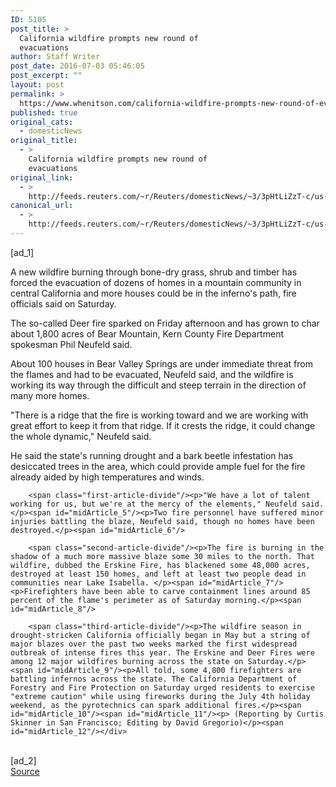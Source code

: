 ```yaml
---
ID: 5105
post_title: >
  California wildfire prompts new round of
  evacuations
author: Staff Writer
post_date: 2016-07-03 05:46:05
post_excerpt: ""
layout: post
permalink: >
  https://www.whenitson.com/california-wildfire-prompts-new-round-of-evacuations/
published: true
original_cats:
  - domesticNews
original_title:
  - >
    California wildfire prompts new round of
    evacuations
original_link:
  - >
    http://feeds.reuters.com/~r/Reuters/domesticNews/~3/3pHtLiZzT-c/us-usa-wildfires-idUSKCN0ZI0YY
canonical_url:
  - >
    http://feeds.reuters.com/~r/Reuters/domesticNews/~3/3pHtLiZzT-c/us-usa-wildfires-idUSKCN0ZI0YY
---
```

 [ad_1]
<br><div id="articleText">
<span id="midArticle_start"/>

<span class="focusParagraph" readability="6"><p><span class="articleLocatio&lt;/span&gt;n">A new wildfire burning through bone-dry grass, shrub and timber has forced the evacuation of dozens of homes in a mountain community in central California and more houses could be in the inferno's path, fire officials said on Saturday.</span></p></span><span id="midArticle_0"/><p>The so-called Deer fire sparked on Friday afternoon and has grown to char about 1,800 acres of Bear Mountain, Kern County Fire Department spokesman Phil Neufeld said.</p><span id="midArticle_1"/><p>About 100 houses in Bear Valley Springs are under immediate threat from the flames and had to be evacuated, Neufeld said, and the wildfire is working its way through the difficult and steep terrain in the direction of many more homes.</p><span id="midArticle_2"/><p>"There is a ridge that the fire is working toward and we are working with great effort to keep it from that ridge. If it crests the ridge, it could change the whole dynamic," Neufeld said.</p><span id="midArticle_3"/><p>He said the state's running drought and a bark beetle infestation has desiccated trees in the area, which could provide ample fuel for the fire already aided by high temperatures and winds.</p><span id="midArticle_4"/>
        
        <span class="first-article-divide"/><p>"We have a lot of talent working for us, but we're at the mercy of the elements," Neufeld said.</p><span id="midArticle_5"/><p>Two fire personnel have suffered minor injuries battling the blaze, Neufeld said, though no homes have been destroyed.</p><span id="midArticle_6"/>
        
        <span class="second-article-divide"/><p>The fire is burning in the shadow of a much more massive blaze some 30 miles to the north. That wildfire, dubbed the Erskine Fire, has blackened some 48,000 acres, destroyed at least 150 homes, and left at least two people dead in communities near Lake Isabella. </p><span id="midArticle_7"/><p>Firefighters have been able to carve containment lines around 85 percent of the flame's perimeter as of Saturday morning.</p><span id="midArticle_8"/>
        
        <span class="third-article-divide"/><p>The wildfire season in drought-stricken California officially began in May but a string of major blazes over the past two weeks marked the first widespread outbreak of intense fires this year. The Erskine and Deer Fires were among 12 major wildfires burning across the state on Saturday.</p><span id="midArticle_9"/><p>All told, some 4,800 firefighters are battling infernos across the state. The California Department of Forestry and Fire Protection on Saturday urged residents to exercise "extreme caution" while using fireworks during the July 4th holiday weekend, as the pyrotechnics can spark additional fires.</p><span id="midArticle_10"/><span id="midArticle_11"/><p> (Reporting by Curtis Skinner in San Francisco; Editing by David Gregorio)</p><span id="midArticle_12"/></div>
<br>[ad_2]
<br><a href="http://feeds.reuters.com/~r/Reuters/domesticNews/~3/3pHtLiZzT-c/us-usa-wildfires-idUSKCN0ZI0YY">Source </a>
